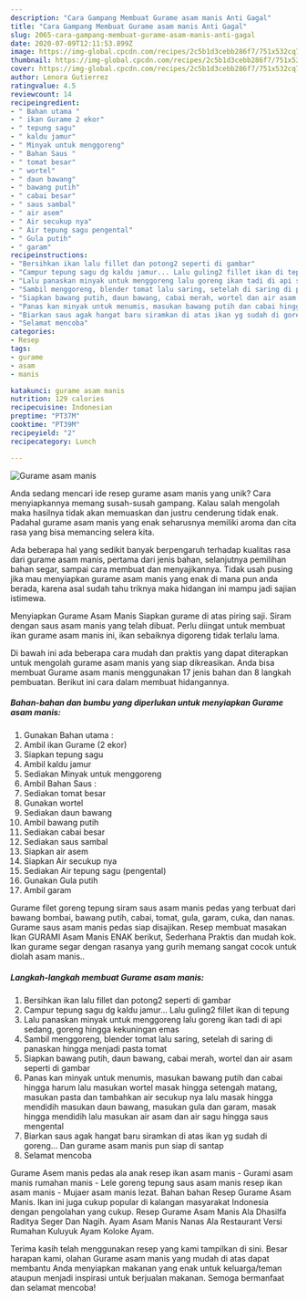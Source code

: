 ```yaml
---
description: "Cara Gampang Membuat Gurame asam manis Anti Gagal"
title: "Cara Gampang Membuat Gurame asam manis Anti Gagal"
slug: 2065-cara-gampang-membuat-gurame-asam-manis-anti-gagal
date: 2020-07-09T12:11:53.899Z
image: https://img-global.cpcdn.com/recipes/2c5b1d3cebb286f7/751x532cq70/gurame-asam-manis-foto-resep-utama.jpg
thumbnail: https://img-global.cpcdn.com/recipes/2c5b1d3cebb286f7/751x532cq70/gurame-asam-manis-foto-resep-utama.jpg
cover: https://img-global.cpcdn.com/recipes/2c5b1d3cebb286f7/751x532cq70/gurame-asam-manis-foto-resep-utama.jpg
author: Lenora Gutierrez
ratingvalue: 4.5
reviewcount: 14
recipeingredient:
- " Bahan utama "
- " ikan Gurame 2 ekor"
- " tepung sagu"
- " kaldu jamur"
- " Minyak untuk menggoreng"
- " Bahan Saus "
- " tomat besar"
- " wortel"
- " daun bawang"
- " bawang putih"
- " cabai besar"
- " saus sambal"
- " air asem"
- " Air secukup nya"
- " Air tepung sagu pengental"
- " Gula putih"
- " garam"
recipeinstructions:
- "Bersihkan ikan lalu fillet dan potong2 seperti di gambar"
- "Campur tepung sagu dg kaldu jamur... Lalu guling2 fillet ikan di tepung"
- "Lalu panaskan minyak untuk menggoreng lalu goreng ikan tadi di api sedang, goreng hingga kekuningan emas"
- "Sambil menggoreng, blender tomat lalu saring, setelah di saring di panaskan hingga menjadi pasta tomat"
- "Siapkan bawang putih, daun bawang, cabai merah, wortel dan air asam seperti di gambar"
- "Panas kan minyak untuk menumis, masukan bawang putih dan cabai hingga harum lalu masukan wortel masak hingga setengah matang, masukan pasta dan tambahkan air secukup nya lalu masak hingga mendidih masukan daun bawang, masukan gula dan garam, masak hingga mendidih lalu masukan air asam dan air sagu hingga saus mengental"
- "Biarkan saus agak hangat baru siramkan di atas ikan yg sudah di goreng... Dan gurame asam manis pun siap di santap"
- "Selamat mencoba"
categories:
- Resep
tags:
- gurame
- asam
- manis

katakunci: gurame asam manis 
nutrition: 129 calories
recipecuisine: Indonesian
preptime: "PT37M"
cooktime: "PT39M"
recipeyield: "2"
recipecategory: Lunch

---
```



![Gurame asam manis](https://img-global.cpcdn.com/recipes/2c5b1d3cebb286f7/751x532cq70/gurame-asam-manis-foto-resep-utama.jpg)

Anda sedang mencari ide resep gurame asam manis yang unik? Cara menyiapkannya memang susah-susah gampang. Kalau salah mengolah maka hasilnya tidak akan memuaskan dan justru cenderung tidak enak. Padahal gurame asam manis yang enak seharusnya memiliki aroma dan cita rasa yang bisa memancing selera kita.

Ada beberapa hal yang sedikit banyak berpengaruh terhadap kualitas rasa dari gurame asam manis, pertama dari jenis bahan, selanjutnya pemilihan bahan segar, sampai cara membuat dan menyajikannya. Tidak usah pusing jika mau menyiapkan gurame asam manis yang enak di mana pun anda berada, karena asal sudah tahu triknya maka hidangan ini mampu jadi sajian istimewa.

Menyiapkan Gurame Asam Manis Siapkan gurame di atas piring saji. Siram dengan saus asam manis yang telah dibuat. Perlu diingat untuk membuat ikan gurame asam manis ini, ikan sebaiknya digoreng tidak terlalu lama.


Di bawah ini ada beberapa cara mudah dan praktis yang dapat diterapkan untuk mengolah gurame asam manis yang siap dikreasikan. Anda bisa membuat Gurame asam manis menggunakan 17 jenis bahan dan 8 langkah pembuatan. Berikut ini cara dalam membuat hidangannya.

<!--inarticleads1-->

##### Bahan-bahan dan bumbu yang diperlukan untuk menyiapkan Gurame asam manis:

1. Gunakan  Bahan utama :
1. Ambil  ikan Gurame (2 ekor)
1. Siapkan  tepung sagu
1. Ambil  kaldu jamur
1. Sediakan  Minyak untuk menggoreng
1. Ambil  Bahan Saus :
1. Sediakan  tomat besar
1. Gunakan  wortel
1. Sediakan  daun bawang
1. Ambil  bawang putih
1. Sediakan  cabai besar
1. Sediakan  saus sambal
1. Siapkan  air asem
1. Siapkan  Air secukup nya
1. Sediakan  Air tepung sagu (pengental)
1. Gunakan  Gula putih
1. Ambil  garam


Gurame filet goreng tepung siram saus asam manis pedas yang terbuat dari bawang bombai, bawang putih, cabai, tomat, gula, garam, cuka, dan nanas. Gurame saus asam manis pedas siap disajikan. Resep membuat masakan Ikan GURAMI Asam Manis ENAK berikut, Sederhana Praktis dan mudah kok. Ikan gurame segar dengan rasanya yang gurih memang sangat cocok untuk diolah asam manis.. 

<!--inarticleads2-->

##### Langkah-langkah membuat Gurame asam manis:

1. Bersihkan ikan lalu fillet dan potong2 seperti di gambar
1. Campur tepung sagu dg kaldu jamur... Lalu guling2 fillet ikan di tepung
1. Lalu panaskan minyak untuk menggoreng lalu goreng ikan tadi di api sedang, goreng hingga kekuningan emas
1. Sambil menggoreng, blender tomat lalu saring, setelah di saring di panaskan hingga menjadi pasta tomat
1. Siapkan bawang putih, daun bawang, cabai merah, wortel dan air asam seperti di gambar
1. Panas kan minyak untuk menumis, masukan bawang putih dan cabai hingga harum lalu masukan wortel masak hingga setengah matang, masukan pasta dan tambahkan air secukup nya lalu masak hingga mendidih masukan daun bawang, masukan gula dan garam, masak hingga mendidih lalu masukan air asam dan air sagu hingga saus mengental
1. Biarkan saus agak hangat baru siramkan di atas ikan yg sudah di goreng... Dan gurame asam manis pun siap di santap
1. Selamat mencoba


Gurame Asem manis pedas ala anak resep ikan asam manis - Gurami asam manis rumahan manis - Lele goreng tepung saus asam manis resep ikan asam manis - Mujaer asam manis lezat. Bahan bahan Resep Gurame Asam Manis. Ikan ini juga cukup popular di kalangan masyarakat Indonesia dengan pengolahan yang cukup. Resep Gurame Asam Manis Ala Dhasilfa Raditya Seger Dan Nagih. Ayam Asam Manis Nanas Ala Restaurant Versi Rumahan Kuluyuk Ayam Koloke Ayam. 

Terima kasih telah menggunakan resep yang kami tampilkan di sini. Besar harapan kami, olahan Gurame asam manis yang mudah di atas dapat membantu Anda menyiapkan makanan yang enak untuk keluarga/teman ataupun menjadi inspirasi untuk berjualan makanan. Semoga bermanfaat dan selamat mencoba!
